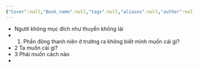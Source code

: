 ```yaml
---
{"Cover":null,"Book_name":null,"tags":null,"aliases":null,"author":null,"link":null,"dg-publish":true,"permalink":"/Book_ Reading 2024/Những câu nói hay trong sách/Suy nghĩ/","dgPassFrontmatter":true,"noteIcon":"2","created":"2024-02-29T09:58:51.911+07:00","updated":"2023-12-21T17:56:41.000+07:00"}
---
```


- Người không mục đích như thuyền không lái
- 1. Phần đông thanh niên ở trường ra không biết mình muốn cái gì?
- 2 Ta muốn cái gì?
- 3 Phải muốn cách nào
- 